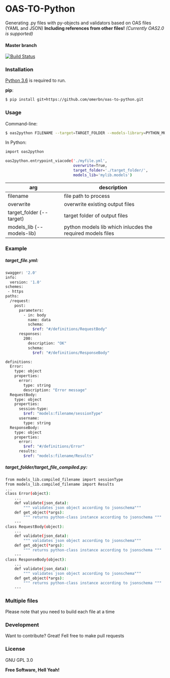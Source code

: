 # OAS-TO-Python

Generating .py files with py-objects and validators based on OAS files (YAML and JSON)
**Including references from other files!**
*(Currently OAS2.0 is supported)*

#### Master branch
[![Build Status](https://travis-ci.org/omerbn/oas-to-python.svg?branch=master)](https://travis-ci.org/omerbn/oas-to-python)

### Installation
[Python 3.6](https://www.python.org/downloads/release/python-362/) is required to run.

__pip__:
```sh
$ pip install git+https://github.com/omerbn/oas-to-python.git
```

### Usage
Command-line:

```sh
$ oas2python FILENAME --target=TARGET_FOLDER --models-library=PYTHON_MODELS_LIB --overwrite=True/False
```
In Python:
```sh
import oas2python

oas2python.entrypoint_viacode('./myfile.yml',
                              overwrite=True,
                              target_folder='./target_folder/',
                              models_lib='mylib.models')
```

| arg | description |
| ------ | ------ |
| filename | file path to process |
| overwrite | overwrite existing output files |
| target_folder (--target) | target folder of output files |
| models_lib (--models-lib) | python models lib which inlucdes the required models files|


### Example

##### target_file.yml:

```sh
swagger: '2.0'
info:
  version: '1.0'
schemes:
 - https
paths:
  /request:
    post:
      parameters:
        - in: body
          name: data
          schema:
            $ref: "#/definitions/RequestBody"
      responses:
        200:
          description: "OK"
          schema:
            $ref: "#/definitions/ResponseBody"

definitions:
  Error:
    type: object
    properties:
      error:
        type: string
        description: "Error message"
  RequestBody:
    type: object
    properties:
      session-type:
        $ref: "models:filename/sessionType"
      username:
        type: string
  ResponseBody:
    type: object
    properties:
      error:
        $ref: "#/definitions/Error"
      results:
        $ref: "models:filename/Results"

```

##### target\_folder/target\_file\_compiled.py:
```sh
from models_lib.compiled_filename import sessionType
from models_lib.compiled_filename import Results
...
class Error(object):
    ...
    def validate(json_data):
        """ validates json object according to jsonschema"""
    def get_object(*args):
        """ returns python-class instance according to jsonschema """
    ---
class RequestBody(object):
    ...
    def validate(json_data):
        """ validates json object according to jsonschema"""
    def get_object(*args):
        """ returns python-class instance according to jsonschema """
    ---
class ResponseBody(object):
    ...
    def validate(json_data):
        """ validates json object according to jsonschema"""
    def get_object(*args):
        """ returns python-class instance according to jsonschema """
    ---
```



### Multiple files
Please note that you need to build each file at a time

### Development

Want to contribute? Great!
Fell free to make pull requests

### License
GNU GPL 3.0



**Free Software, Hell Yeah!**